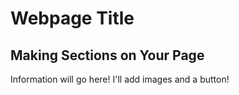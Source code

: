 # Webpage Title

## Making Sections on Your Page

Information will go here! I'll add images and a button!